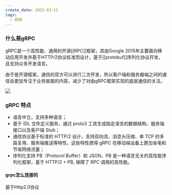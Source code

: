 ```yaml
---
create_date: 2025-03-11
tags:
  - 网络
---
```


### 什么是gRPC

gRPC是一个高性能、通用的开源[[RPC]]框架，其由Google 2015年主要面向移动应用开发并基于HTTP/2协议标准而设计，基于[[protobuf]]序列化协议开发，且支持众多开发语言。

由于是开源框架，通信的双方可以进行二次开发，所以客户端和服务器端之间的通信会更加专注于业务层面的内容，减少了对由gRPC框架实现的底层通信的关注。


![](https://i-blog.csdnimg.cn/blog_migrate/dd391cb85ae54f50b7a6271080d92e4a.png)

### gRPC 特点

- 语言中立，支持多种语言；
- 基于 IDL 文件定义服务，通过 proto3 工具生成指定语言的数据结构、服务端接口以及客户端 Stub；
- 通信协议基于标准的 HTTP/2 设计，支持双向流、消息头压缩、单 TCP 的多路复用、服务端推送等特性，这些特性使得 gRPC 在移动端设备上更加省电和节省网络流量；
- 序列化支持 PB（Protocol Buffer）和 JSON，PB 是一种语言无关的高性能序列化框架，基于 HTTP/2 + PB, 保障了 RPC 调用的高性能。






#### grpc怎么连接的

基于Http2.0协议